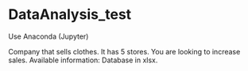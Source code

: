 # DataAnalysis_test
Use Anaconda (Jupyter)

Company that sells clothes.
It has 5 stores.
You are looking to increase sales.
Available information: Database in xlsx.
